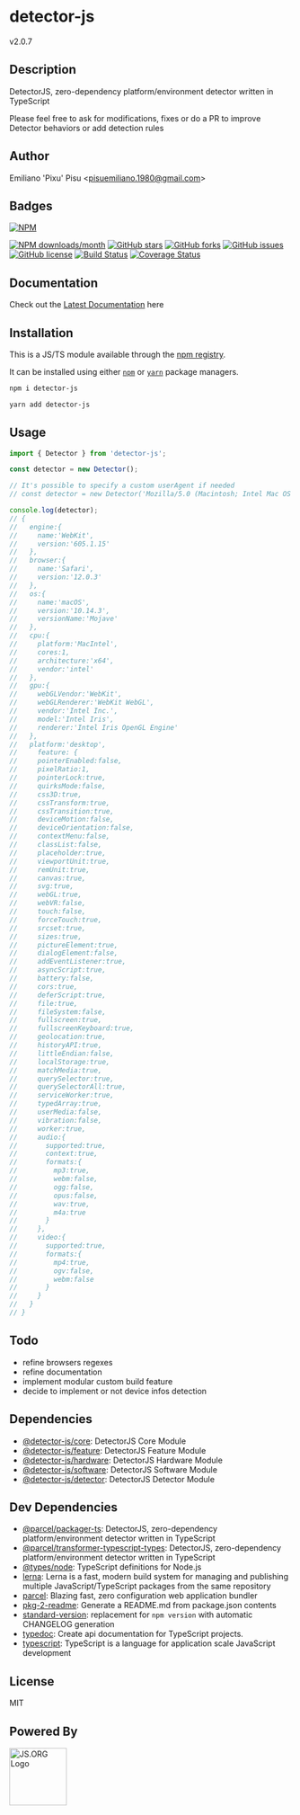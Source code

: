 # detector-js
v2.0.7

## Description
DetectorJS, zero-dependency platform/environment detector written in TypeScript

Please feel free to ask for modifications, fixes or do a PR to improve Detector behaviors or add detection rules

## Author
Emiliano &#39;Pixu&#39; Pisu &lt;pisuemiliano.1980@gmail.com&gt;

## Badges
[![NPM](https://nodei.co/npm/detector-js.png)](https://nodei.co/npm/detector-js/)

[![NPM downloads/month](https://img.shields.io/npm/dm/detector-js.svg)](https://img.shields.io/npm/dm/detector-js.svg) [![GitHub stars](https://img.shields.io/github/stars/pixu1980/detector-js.svg?style=plastic)](https://github.com/pixu1980/detector-js/stargazers) [![GitHub forks](https://img.shields.io/github/forks/pixu1980/detector-js.svg?style=plastic)](https://github.com/pixu1980/detector-js/network) [![GitHub issues](https://img.shields.io/github/issues/pixu1980/detector-js.svg?style=plastic)](https://github.com/pixu1980/detector-js/issues) [![GitHub license](https://img.shields.io/github/license/pixu1980/detector-js.svg?style=plastic)](https://github.com/pixu1980/detector-js/blob/master/LICENSE) [![Build Status](https://travis-ci.org/pixu1980/detector-js.svg?branch=master)](https://travis-ci.org/pixu1980/detector-js) [![Coverage Status](https://coveralls.io/repos/github/pixu1980/detector-js/badge.svg?branch=master)](https://coveralls.io/github/pixu1980/detector-js?branch=master)

## Documentation
Check out the [Latest Documentation](https://detector.js.org/docs/index.html) here


## Installation
This is a JS/TS module available through the [npm registry](https://www.npmjs.com/). 

It can be installed using either [`npm`](https://docs.npmjs.com/getting-started/installing-npm-packages-locally) or [`yarn`](https://yarnpkg.com/en/) package managers.

```sh
npm i detector-js
```

```sh
yarn add detector-js
```

## Usage
```js
import { Detector } from 'detector-js';

const detector = new Detector();

// It's possible to specify a custom userAgent if needed
// const detector = new Detector('Mozilla/5.0 (Macintosh; Intel Mac OS X 10_14_3) AppleWebKit/605.1.15 (KHTML, like Gecko) Version/12.0.3 Safari/605.1.15');

console.log(detector);
// {
//   engine:{
//     name:'WebKit',
//     version:'605.1.15'
//   },
//   browser:{
//     name:'Safari',
//     version:'12.0.3'
//   },
//   os:{
//     name:'macOS',
//     version:'10.14.3',
//     versionName:'Mojave'
//   },
//   cpu:{
//     platform:'MacIntel',
//     cores:1,
//     architecture:'x64',
//     vendor:'intel'
//   },
//   gpu:{
//     webGLVendor:'WebKit',
//     webGLRenderer:'WebKit WebGL',
//     vendor:'Intel Inc.',
//     model:'Intel Iris',
//     renderer:'Intel Iris OpenGL Engine'
//   },
//   platform:'desktop',
//     feature: {
//     pointerEnabled:false,
//     pixelRatio:1,
//     pointerLock:true,
//     quirksMode:false,
//     css3D:true,
//     cssTransform:true,
//     cssTransition:true,
//     deviceMotion:false,
//     deviceOrientation:false,
//     contextMenu:false,
//     classList:false,
//     placeholder:true,
//     viewportUnit:true,
//     remUnit:true,
//     canvas:true,
//     svg:true,
//     webGL:true,
//     webVR:false,
//     touch:false,
//     forceTouch:true,
//     srcset:true,
//     sizes:true,
//     pictureElement:true,
//     dialogElement:false,
//     addEventListener:true,
//     asyncScript:true,
//     battery:false,
//     cors:true,
//     deferScript:true,
//     file:true,
//     fileSystem:false,
//     fullscreen:true,
//     fullscreenKeyboard:true,
//     geolocation:true,
//     historyAPI:true,
//     littleEndian:false,
//     localStorage:true,
//     matchMedia:true,
//     querySelector:true,
//     querySelectorAll:true,
//     serviceWorker:true,
//     typedArray:true,
//     userMedia:false,
//     vibration:false,
//     worker:true,
//     audio:{
//       supported:true,
//       context:true,
//       formats:{
//         mp3:true,
//         webm:false,
//         ogg:false,
//         opus:false,
//         wav:true,
//         m4a:true
//       }
//     },
//     video:{
//       supported:true,
//       formats:{
//         mp4:true,
//         ogv:false,
//         webm:false
//       }
//     }
//   }
// }
```

## Todo
- refine browsers regexes
- refine documentation
- implement modular custom build feature
- decide to implement or not device infos detection

## Dependencies
- [@detector-js/core](https://ghub.io/@detector-js/core): DetectorJS Core Module
- [@detector-js/feature](https://ghub.io/@detector-js/feature): DetectorJS Feature Module
- [@detector-js/hardware](https://ghub.io/@detector-js/hardware): DetectorJS Hardware Module
- [@detector-js/software](https://ghub.io/@detector-js/software): DetectorJS Software Module
- [@detector-js/detector](https://ghub.io/@detector-js/detector): DetectorJS Detector Module

## Dev Dependencies
- [@parcel/packager-ts](https://ghub.io/@parcel/packager-ts): DetectorJS, zero-dependency platform/environment detector written in TypeScript
- [@parcel/transformer-typescript-types](https://ghub.io/@parcel/transformer-typescript-types): DetectorJS, zero-dependency platform/environment detector written in TypeScript
- [@types/node](https://ghub.io/@types/node): TypeScript definitions for Node.js
- [lerna](https://ghub.io/lerna): Lerna is a fast, modern build system for managing and publishing multiple JavaScript/TypeScript packages from the same repository
- [parcel](https://ghub.io/parcel): Blazing fast, zero configuration web application bundler
- [pkg-2-readme](https://ghub.io/pkg-2-readme): Generate a README.md from package.json contents
- [standard-version](https://ghub.io/standard-version): replacement for `npm version` with automatic CHANGELOG generation
- [typedoc](https://ghub.io/typedoc): Create api documentation for TypeScript projects.
- [typescript](https://ghub.io/typescript): TypeScript is a language for application scale JavaScript development



## License
MIT

## Powered By
<a href="http://js.org" target="_blank" title="JS.ORG | JavaScript Community">
<img src="http://logo.js.org/dark_horz.png" width="102" alt="JS.ORG Logo"/></a>
<!-- alternatives [bright|dark]_[horz|vert|tiny].png (width[horz:102,vert:50,tiny:77]) -->
